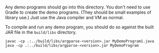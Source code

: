 Any demo programs should go into this directory. You don't need to use Gradle
to create the demo programs. (They should be small examples of library use.)
Just use the Java compiler and VM as normal.

To compile and run any demo program, you should do so against the built JAR file in the `build/libs` directory.

`javac -cp .:../build/libs/argparse-<version>.jar MyDemoProgram1.java`
`java -cp .:../build/libs/argparse-<version>.jar MyDemoProgram`